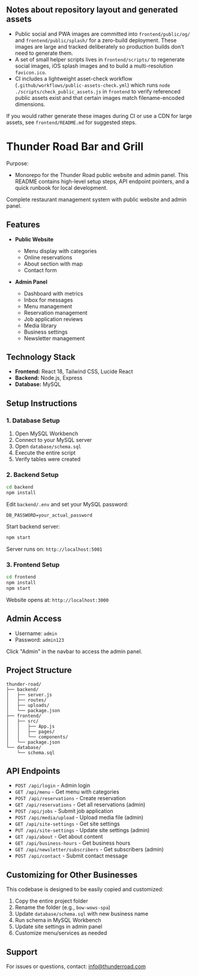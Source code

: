 ## Notes about repository layout and generated assets

- Public social and PWA images are committed into `frontend/public/og/` and `frontend/public/splash/` for a zero-build deployment. These images are large and tracked deliberately so production builds don't need to generate them.
- A set of small helper scripts lives in `frontend/scripts/` to regenerate social images, iOS splash images and to build a multi-resolution `favicon.ico`.
- CI includes a lightweight asset-check workflow (`.github/workflows/public-assets-check.yml`) which runs `node ./scripts/check_public_assets.js` in `frontend` to verify referenced public assets exist and that certain images match filename-encoded dimensions.

If you would rather generate these images during CI or use a CDN for large assets, see `frontend/README.md` for suggested steps.
# Thunder Road Bar and Grill

Purpose:
- Monorepo for the Thunder Road public website and admin panel. This README
  contains high-level setup steps, API endpoint pointers, and a quick runbook
  for local development.

Complete restaurant management system with public website and admin panel.

## Features

- **Public Website**
  - Menu display with categories
  - Online reservations
  - About section with map
  - Contact form
  
- **Admin Panel**
  - Dashboard with metrics
  - Inbox for messages
  - Menu management
  - Reservation management
  - Job application reviews
  - Media library
  - Business settings
  - Newsletter management

## Technology Stack

- **Frontend:** React 18, Tailwind CSS, Lucide React
- **Backend:** Node.js, Express
- **Database:** MySQL

## Setup Instructions

### 1. Database Setup

1. Open MySQL Workbench
2. Connect to your MySQL server
3. Open `database/schema.sql`
4. Execute the entire script
5. Verify tables were created

### 2. Backend Setup

```bash
cd backend
npm install
```

Edit `backend/.env` and set your MySQL password:
```
DB_PASSWORD=your_actual_password
```

Start backend server:
```bash
npm start
```

Server runs on: `http://localhost:5001`

### 3. Frontend Setup

```bash
cd frontend
npm install
npm start
```

Website opens at: `http://localhost:3000`

## Admin Access

- Username: `admin`
- Password: `admin123`

Click "Admin" in the navbar to access the admin panel.

## Project Structure

```
thunder-road/
├── backend/
│   ├── server.js
│   ├── routes/
│   ├── uploads/
│   └── package.json
├── frontend/
│   ├── src/
│   │   ├── App.js
│   │   ├── pages/
│   │   └── components/
│   └── package.json
└── database/
    └── schema.sql
```

## API Endpoints

- `POST /api/login` - Admin login
- `GET /api/menu` - Get menu with categories
- `POST /api/reservations` - Create reservation
- `GET /api/reservations` - Get all reservations (admin)
- `POST /api/jobs` - Submit job application
- `POST /api/media/upload` - Upload media file (admin)
- `GET /api/site-settings` - Get site settings
- `PUT /api/site-settings` - Update site settings (admin)
- `GET /api/about` - Get about content
- `GET /api/business-hours` - Get business hours
- `GET /api/newsletter/subscribers` - Get subscribers (admin)
- `POST /api/contact` - Submit contact message

## Customizing for Other Businesses

This codebase is designed to be easily copied and customized:

1. Copy the entire project folder
2. Rename the folder (e.g., `bow-wows-spa`)
3. Update `database/schema.sql` with new business name
4. Run schema in MySQL Workbench
5. Update site settings in admin panel
6. Customize menu/services as needed

## Support

For issues or questions, contact: info@thunderroad.com
